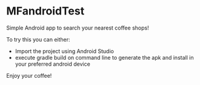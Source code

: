 # MFandroidTest

Simple Android app to search your nearest coffee shops!

To try this you can either:

 - Import  the project using Android Studio
 - execute gradle build on command line to generate the apk and install in your preferred android device
 

Enjoy your coffee!
